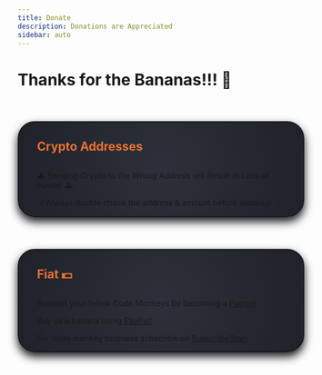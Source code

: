 ```yaml
---
title: Donate
description: Donations are Appreciated
sidebar: auto
---
```


# Thanks for the Bananas!!! 🍌

<div class="topic-card">

## Crypto Addresses

⚠️ Sending Crypto to the Wrong Address will Result in Loss of Funds! ⚠️

✅ Always double check the address & amount before sending! ✅

<CryptoAddresses />

</div>

<div class="topic-card">

## Fiat 💵

Support your fellow Code Monkeys by becoming a <a href="https://www.patreon.com/codemonkeys?fan_landing=true">Patron!</a>

Buy us a banana using <a href="https://paypal.me/codemonkeystech?locale.x=en_US">PayPal!</a>

For more monkey business subscribe on <a href="https://www.subscribestar.com/code-monkeys">SubscribeStar!</a>

</div>

<style scoped>
h2 {
    color: #eb7132;
    margin: 1.875rem 0;
}

.topic-card {
    border: 0.125rem solid #16181d;
    box-shadow: 0 0.5rem 1rem 0 #16181d;
    transition: 0.2s;
    border-radius: 1.875rem;
    margin-top: 3.5rem;
    background-image: radial-gradient(circle at center center, #2c303a, #1f2229);
}

.topic-card:hover {
    box-shadow: 0.125rem 0.5rem 1rem 0.125rem #0b0c0f;
}

@media (max-width: 26.3125rem) {
    .topic-card {
        padding: 0 1rem;
    }
}

@media (min-width: 26.375rem) {
    .topic-card {
        padding: 0 2rem;
    }
}
</style>
